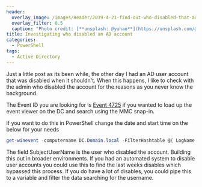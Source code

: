 ```yaml
---
header:   
  overlay_image: /images/Header/2019-4-21-find-out-who-disabled-that-ad-account.jpg
  overlay_filter: 0.5
  caption: "Photo credit: [**unsplash: @yuhao**](https://unsplash.com/@yuhao)"
title: Investigating who disabled an AD account
categories:
  - PowerShell
tags:
  - Active Directory
---
```


Just a little post as its been while, the other day I had an AD user account that was disabled when it shouldn't. When this happens, I like to check with the admin who disabled the account for the reasons as you never know the background.

The Event ID you are looking for is [Event 4725](https://docs.microsoft.com/en-us/windows/security/threat-protection/auditing/event-4725) if you wanted to load up the event viewer on the DC and search using the MMC snap-in.

If you want to do this in PowerShell change the date and start time on the below for your needs

```powershell
get-winevent -computername DC.Domain.local -FilterHashtable @{ LogName = "Security"; Starttime = "21/04/2019" ; ID = 4725 } | fl
```

The field SubjectUserName is the user who disabled the account.
Building this out in broader environments. If you had an automated system to disable user accounts you could use this to find the last weeks disables which bypassed this process. If you do have a lot of disables, you could pipe this to a variable and filter the data searching for the username.
